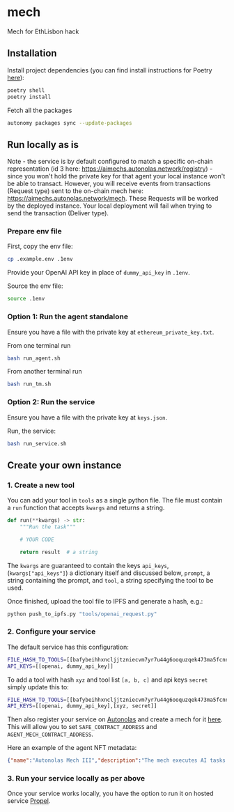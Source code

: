 # mech
Mech for EthLisbon hack

## Installation

Install project dependencies (you can find install instructions for Poetry [here](https://python-poetry.org/docs/)):
```bash
poetry shell
poetry install
```

Fetch all the packages
```bash
autonomy packages sync --update-packages
```

## Run locally as is

Note - the service is by default configured to match a specific on-chain representation (id 3 here: https://aimechs.autonolas.network/registry) - since you won't hold the private key for that agent your local instance won't be able to transact. However, you will receive events from transactions (Request type) sent to the on-chain mech here: https://aimechs.autonolas.network/mech. These Requests will be worked by the deployed instance. Your local deployment will fail when trying to send the transaction (Deliver type).

### Prepare env file

First, copy the env file:
```bash
cp .example.env .1env
```

Provide your OpenAI API key in place of `dummy_api_key` in `.1env`.

Source the env file:
```bash
source .1env
```

### Option 1: Run the agent standalone

Ensure you have a file with the private key at `ethereum_private_key.txt`.

From one terminal run
```bash
bash run_agent.sh
```

From another terminal run
```bash
bash run_tm.sh
```

### Option 2: Run the service

Ensure you have a file with the private key at `keys.json`.

Run, the service:
```bash
bash run_service.sh
```

## Create your own instance

### 1. Create a new tool

You can add your tool in `tools` as a single python file. The file must contain a `run` function that accepts `kwargs` and returns a string.

```python
def run(**kwargs) -> str:
    """Run the task"""

    # YOUR CODE

    return result  # a string
```

The `kwargs` are guaranteed to contain the keys `api_keys`, (`kwargs["api_keys"]`) a dictionary itself and discussed below, `prompt`, a string containing the prompt, and `tool`, a string specifying the tool to be used.

Once finished, upload the tool file to IPFS and generate a hash, e.g.:
```bash
python push_to_ipfs.py "tools/openai_request.py"
```

### 2. Configure your service

The default service has this configuration:
```bash
FILE_HASH_TO_TOOLS=[[bafybeihhxncljjtzniecvm7yr7u44g6ooquzqek473ma5fcnn2f6244v3e, [openai-text-davinci-002, openai-text-davinci-003, openai-gpt-3.5-turbo, openai-gpt-4]]]
API_KEYS=[[openai, dummy_api_key]]
```

To add a tool with hash `xyz` and tool list `[a, b, c]` and api keys `secret` simply update this to:
```bash
FILE_HASH_TO_TOOLS=[[bafybeihhxncljjtzniecvm7yr7u44g6ooquzqek473ma5fcnn2f6244v3e, [openai-text-davinci-002, openai-text-davinci-003, openai-gpt-3.5-turbo, openai-gpt-4]],[xyz, [a,b,c]]]
API_KEYS=[[openai, dummy_api_key],[xyz, secret]]
```

Then also register your service on [Autonolas](https://protocol.autonolas.network/services/mint) and create a mech for it [here](https://aimechs.autonolas.network/factory). This will allow you to set `SAFE_CONTRACT_ADDRESS` and `AGENT_MECH_CONTRACT_ADDRESS`.

Here an example of the agent NFT metadata:
```json
{"name":"Autonolas Mech III","description":"The mech executes AI tasks requested on-chain and delivers the results to the requester.","inputFormat":"ipfs-v0.1","outputFormat":"ipfs-v0.1","image":"tbd","tools": ["openai-text-davinci-002", "openai-text-davinci-003", "openai-gpt-3.5-turbo", "openai-gpt-4"]}
```

### 3. Run your service locally as per above

Once your service works locally, you have the option to run it on hosted service [Propel](https://propel.valory.xyz/).
